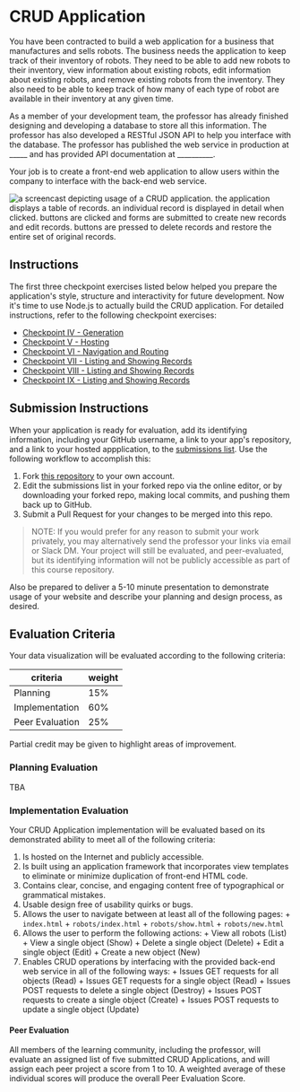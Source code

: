 # CRUD Application

You have been contracted to build a web application for a business that manufactures and sells robots. The business needs the application to keep track of their inventory of robots. They need to be able to add new robots to their inventory, view information about existing robots, edit information about existing robots, and remove existing robots from the inventory. They also need to be able to keep track of how many of each type of robot are available in their inventory at any given time.

As a member of your development team, the professor has already finished designing and developing a database to store all this information. The professor has also developed a RESTful JSON API to help you interface with the database. The professor has published the web service in production at _____ and has provided API documentation at __________.

Your job is to create a front-end web application to allow users within the company to interface with the back-end web service.

![a screencast depicting usage of a CRUD application. the application displays a table of records. an individual record is displayed in detail when clicked. buttons are clicked and forms are submitted to create new records and edit records. buttons are pressed to delete records and restore the entire set of original records.](demo.gif)

## Instructions

The first three checkpoint exercises listed below helped you prepare the application's style, structure and interactivity for future development. Now it's time to use Node.js to actually build the CRUD application. For detailed instructions, refer to the following checkpoint exercises:

  + [Checkpoint IV - Generation](_______)
  + [Checkpoint V - Hosting](________)
  + [Checkpoint VI - Navigation and Routing](________)
  + [Checkpoint VII - Listing and Showing Records](________)
  + [Checkpoint VIII - Listing and Showing Records](________)
  + [Checkpoint IX - Listing and Showing Records](________)

## Submission Instructions

When your application is ready for evaluation, add its identifying information, including your GitHub username, a link to your app's repository, and a link to your hosted appplication, to the [submissions list](submissions.md). Use the following workflow to accomplish this:

  1. Fork [this repository](https://github.com/SCSU-CSC-Department/201701-csc-443-01/) to your own account.
  2. Edit the submissions list in your forked repo via the online editor, or by downloading your forked repo, making local commits, and pushing them back up to GitHub.
  3. Submit a Pull Request for your changes to be merged into this repo.

> NOTE: If you would prefer for any reason to submit your work privately, you may alternatively send the professor your links via email or Slack DM. Your project will still be evaluated, and peer-evaluated, but its identifying information will not be publicly accessible as part of this course repository.

Also be prepared to deliver a 5-10 minute presentation to demonstrate usage of your website and describe your planning and design process, as desired.

## Evaluation Criteria

Your data visualization will be evaluated according to the following criteria:

criteria | weight
--- | ---
Planning | 15%
Implementation | 60%
Peer Evaluation | 25%

Partial credit may be given to highlight areas of improvement.

### Planning Evaluation

TBA

### Implementation Evaluation

Your CRUD Application implementation will be evaluated based on its demonstrated ability to meet all of the following criteria:

  1. Is hosted on the Internet and publicly accessible.
  2. Is built using an application framework that incorporates view templates to eliminate or minimize duplication of front-end HTML code.
  3. Contains clear, concise, and engaging content free of typographical or grammatical mistakes.
  4. Usable design free of usability quirks or bugs.
  5. Allows the user to navigate between at least all of the following pages:
    + `index.html`
    + `robots/index.html`
    + `robots/show.html`
    + `robots/new.html`
  6. Allows the user to perform the following actions:
    + View all robots (List)
    + View a single object (Show)
    + Delete a single object (Delete)
    + Edit a single object (Edit)
    + Create a new object (New)
  7. Enables CRUD operations by interfacing with the provided back-end web service in all of the following ways:
    + Issues GET requests for all objects (Read)
    + Issues GET requests for a single object (Read)
    + Issues POST requests to delete a single object (Destroy)
    + Issues POST requests to create a single object (Create)
    + Issues POST requests to update a single object (Update)

#### Peer Evaluation

All members of the learning community, including the professor, will evaluate an assigned list of five submitted CRUD Applications, and will assign each peer project a score from 1 to 10. A weighted average of these individual scores will produce the overall Peer Evaluation Score.
